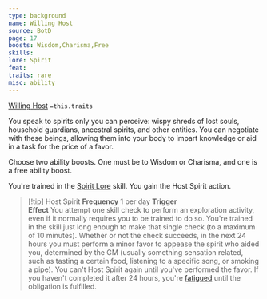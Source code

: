 ```yaml
---
type: background
name: Willing Host 
source: BotD
page: 17
boosts: Wisdom,Charisma,Free
skills: 
lore: Spirit
feat: 
traits: rare
misc: ability
---
```


[Willing Host](###%20Willing%20Host)
`=this.traits`


You speak to spirits only you can perceive: wispy shreds of lost souls, household guardians, ancestral spirits, and other entities. You can negotiate with these beings, allowing them into your body to impart knowledge or aid in a task for the price of a favor.

Choose two ability boosts. One must be to Wisdom or Charisma, and one is a free ability boost.

You're trained in the [Spirit Lore](Spirit%20Lore) skill. You gain the Host Spirit action.



> [!tip] Host Spirit 
> **Frequency** 1 per day
> **Trigger**  
> **Effect** You attempt one skill check to perform an exploration activity, even if it normally requires you to be trained to do so. You're trained in the skill just long enough to make that single check (to a maximum of 10 minutes). Whether or not the check succeeds, in the next 24 hours you must perform a minor favor to appease the spirit who aided you, determined by the GM (usually something sensation related, such as tasting a certain food, listening to a specific song, or smoking a pipe). You can't Host Spirit again until you've performed the favor. If you haven't completed it after 24 hours, you're [fatigued](../Conditions/Fatigued.md) until the obligation is fulfilled.